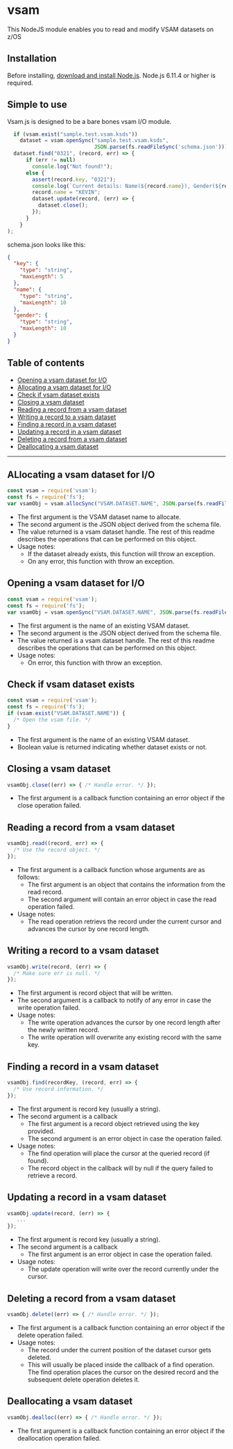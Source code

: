 # vsam
This NodeJS module enables you to read and modify VSAM datasets on z/OS

## Installation

<!--
This is a [Node.js](https://nodejs.org/en/) module available through the
[npm registry](https://www.npmjs.com/).
-->

Before installing, [download and install Node.js](https://developer.ibm.com/node/sdk/ztp/).
Node.js 6.11.4 or higher is required.

## Simple to use

Vsam.js is designed to be a bare bones vsam I/O module.

```js
  if (vsam.exist("sample.test.vsam.ksds"))
    dataset = vsam.openSync("sample.test.vsam.ksds",
                            JSON.parse(fs.readFileSync('schema.json')));
  dataset.find("0321", (record, err) => {
      if (err != null)
        console.log("Not found!");
      else {
        assert(record.key, "0321");
        console.log(`Current details: Name(${record.name}), Gender(${record.gender})`);
        record.name = "KEVIN";
        dataset.update(record, (err) => {
          dataset.close();
        });
      }
    }
);
```
schema.json looks like this:

```json
{
  "key": {
    "type": "string",
    "maxLength": 5
  },
  "name": {
    "type": "string",
    "maxLength": 10
  },
  "gender": {
    "type": "string",
    "maxLength": 10
  }
}
```

## Table of contents

- [Opening a vsam dataset for I/O](#opening-a-vsam-dataset-for-io)
- [Allocating a vsam dataset for I/O](#allocating-a-vsam-dataset-for-io)
- [Check if vsam dataset exists](#check-if-vsam-dataset-exists)
- [Closing a vsam dataset](#closing-a-vsam-dataset)
- [Reading a record from a vsam dataset](#reading-a-record-from-a-vsam-dataset)
- [Writing a record to a vsam dataset](#writing-a-record-to-a-vsam-dataset)
- [Finding a record in a vsam dataset](#finding-a-record-in-a-vsam-dataset)
- [Updating a record in a vsam dataset](#updating-a-record-in-a-vsam-dataset)
- [Deleting a record from a vsam dataset](#deleting-a-record-from-a-vsam-dataset)
- [Deallocating a vsam dataset](#deallocating-a-vsam-dataset)

---

## ALlocating a vsam dataset for I/O

```js
const vsam = require('vsam');
const fs = require('fs');
var vsamObj = vsam.allocSync("VSAM.DATASET.NAME", JSON.parse(fs.readFileSync('schema.json')));
```

* The first argument is the VSAM dataset name to allocate.
* The second argument is the JSON object derived from the schema file.
* The value returned is a vsam dataset handle. The rest of this readme describes the operations that can be performed on this object.
* Usage notes:
  * If the dataset already exists, this function will throw an exception.
  * On any error, this function with throw an exception.

## Opening a vsam dataset for I/O

```js
const vsam = require('vsam');
const fs = require('fs');
var vsamObj = vsam.openSync("VSAM.DATASET.NAME", JSON.parse(fs.readFileSync('schema.json')));
```

* The first argument is the name of an existing VSAM dataset.
* The second argument is the JSON object derived from the schema file.
* The value returned is a vsam dataset handle. The rest of this readme describes the operations that can be performed on this object.
* Usage notes:
  * On error, this function with throw an exception.

## Check if vsam dataset exists

```js
const vsam = require('vsam');
const fs = require('fs');
if (vsam.exist("VSAM.DATASET.NAME")) {
  /* Open the vsam file. */
}
```

* The first argument is the name of an existing VSAM dataset.
* Boolean value is returned indicating whether dataset exists or not.

## Closing a vsam dataset

```js
vsamObj.close((err) => { /* Handle error. */ });
```

* The first argument is a callback function containing an error object if the close operation failed.

## Reading a record from a vsam dataset

```js
vsamObj.read((record, err) => { 
  /* Use the record object. */
});
```

* The first argument is a callback function whose arguments are as follows:
  * The first argument is an object that contains the information from the read record.
  * The second argument will contain an error object in case the read operation failed.
* Usage notes:
  * The read operation retrievs the record under the current cursor and advances the cursor by one record length.

## Writing a record to a vsam dataset

```js
vsamObj.write(record, (err) => { 
  /* Make sure err is null. */
});
```

* The first argument is record object that will be written.
* The second argument is a callback to notify of any error in case the write operation failed.
* Usage notes:
  * The write operation advances the cursor by one record length after the newly written record.
  * The write operation will overwrite any existing record with the same key.

## Finding a record in a vsam dataset

```js
vsamObj.find(recordKey, (record, err) => { 
  /* Use record information. */
});
```

* The first argument is record key (usually a string).
* The second argument is a callback
  * The first argument is a record object retrieved using the key provided.
  * The second argument is an error object in case the operation failed.
* Usage notes:
  * The find operation will place the cursor at the queried record (if found).
  * The record object in the callback will by null if the query failed to retrieve a record.
  
## Updating a record in a vsam dataset

```js
vsamObj.update(record, (err) => { 
   ...
});
```

* The first argument is record key (usually a string).
* The second argument is a callback
  * The first argument is an error object in case the operation failed.
* Usage notes:
  * The update operation will write over the record currently under the cursor.
  
## Deleting a record from a vsam dataset

```js
vsamObj.delete((err) => { /* Handle error. */ });
```

* The first argument is a callback function containing an error object if the delete operation failed.
* Usage notes:
  * The record under the current position of the dataset cursor gets deleted.
  * This will usually be placed inside the callback of a find operation. The find operation places
    the cursor on the desired record and the subsequent delete operation deletes it.

## Deallocating a vsam dataset

```js
vsamObj.dealloc((err) => { /* Handle error. */ });
```

* The first argument is a callback function containing an error object if the deallocation operation failed.
